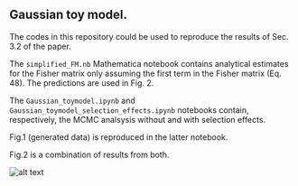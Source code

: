## Gaussian toy model.


The codes in this repository could be used to reproduce the results of Sec. 3.2 of the paper.


The `simplified_FM.nb` Mathematica notebook contains analytical estimates for the Fisher matrix only assuming the first term in the Fisher matrix (Eq. 48). The predictions are used in Fig. 2.

The `Gaussian_toymodel.ipynb` and `Gaussian_toymodel_selection_effects.ipynb` notebooks contain, respectively, the MCMC analsysis without and with selection effects. 

Fig.1 (generated data) is reproduced in the latter notebook. 

Fig.2 is a combination of results from both. 

![alt text](fig2.png "Title")
